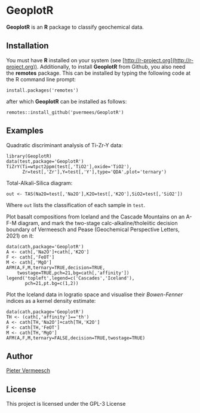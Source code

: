 # GeoplotR

**GeoplotR** is an **R** package to classify geochemical data.

## Installation

You must have **R** installed on your system (see
[http://r-project.org](http://r-project.org)).  Additionally, to
install **GeoplotR** from Github, you also need the **remotes**
package.  This can be installed by typing the following code at the R
command line prompt:

```
install.packages('remotes')
```

after which **GeoplotR** can be installed as follows:

```
remotes::install_github('pvermees/GeoplotR')
```

## Examples

Quadratic discriminant analysis of Ti-Zr-Y data:

```
library(GeoplotR)
data(test,package='GeoplotR')
TiZrY(Ti=wtpct2ppm(test[,'TiO2'],oxide='TiO2'),
      Zr=test[,'Zr'],Y=test[,'Y'],type='QDA',plot='ternary')
```

Total-Alkali-Silica diagram:

```
out <- TAS(Na2O=test[,'Na2O'],K2O=test[,'K2O'],SiO2=test[,'SiO2'])
```

Where `out` lists the classification of each sample in `test`.  

Plot basalt compositions from Iceland and the Cascade Mountains on an
A-F-M diagram, and mark the two-stage calc-alkaline/tholeiitic
decision boundary of Vermeesch and Pease (Geochemical Perspective
Letters, 2021) on it:

```
data(cath,package='GeoplotR')
A <- cath[,'Na2O']+cath[,'K2O']
F <- cath[,'FeOT']
M <- cath[,'MgO']
AFM(A,F,M,ternary=TRUE,decision=TRUE,
    twostage=TRUE,pch=21,bg=cath[,'affinity'])
legend('topleft',legend=c('Cascades','Iceland'),
       pch=21,pt.bg=c(1,2))
```

Plot the Iceland data in logratio space and visualise their
*Bowen-Fenner* indices as a kernel density estimate:

```
data(cath,package='GeoplotR')
TH <- (cath[,'affinity']=='th')
A <- cath[TH,'Na2O']+cath[TH,'K2O']
F <- cath[TH,'FeOT']
M <- cath[TH,'MgO']
AFM(A,F,M,ternary=FALSE,decision=TRUE,twostage=TRUE)
```

## Author

[Pieter Vermeesch](http://ucl.ac.uk/~ucfbpve/)

## License

This project is licensed under the GPL-3 License
